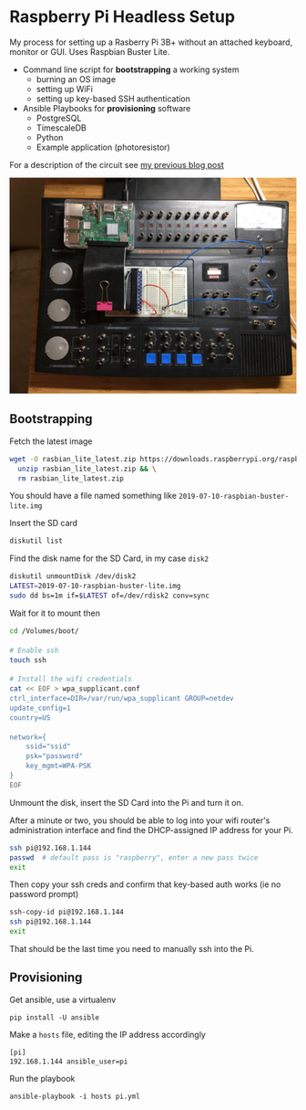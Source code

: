 # Raspberry Pi Headless Setup

My process for setting up a Rasberry Pi 3B+ without an attached keyboard, monitor or GUI. Uses Raspbian Buster Lite.

* Command line script for **bootstrapping** a working system
    - burning an OS image
    - setting up WiFi
    - setting up key-based SSH authentication
* Ansible Playbooks for **provisioning** software
  - PostgreSQL
  - TimescaleDB
  - Python
  - Example application (photoresistor)


For a description of the circuit see
[my previous blog post](https://www.perrygeo.com/raspberry-pi-real-time-sensor-plots-w)

<img src="./electronics_lab.jpg">

## Bootstrapping

Fetch the latest image

```bash
wget -O rasbian_lite_latest.zip https://downloads.raspberrypi.org/raspbian_lite_latest && \
  unzip rasbian_lite_latest.zip && \
  rm rasbian_lite_latest.zip
```

You should have a file named something like `2019-07-10-raspbian-buster-lite.img`

Insert the SD card
```bash
diskutil list
```

Find the disk name for the SD Card, in my case `disk2`

```bash
diskutil unmountDisk /dev/disk2
LATEST=2019-07-10-raspbian-buster-lite.img
sudo dd bs=1m if=$LATEST of=/dev/rdisk2 conv=sync
```

Wait for it to mount then

```bash
cd /Volumes/boot/

# Enable ssh
touch ssh

# Install the wifi credentials
cat << EOF > wpa_supplicant.conf
ctrl_interface=DIR=/var/run/wpa_supplicant GROUP=netdev
update_config=1
country=US

network={
    ssid="ssid"
    psk="password"
    key_mgmt=WPA-PSK
}
EOF
```

Unmount the disk, insert the SD Card into the Pi and turn it on.

After a minute or two, you should be able to log into your wifi router's
administration interface and find the DHCP-assigned IP address for your Pi.


```bash
ssh pi@192.168.1.144
passwd  # default pass is "raspberry", enter a new pass twice
exit
```

Then copy your ssh creds and confirm that key-based auth works (ie no password prompt)

```bash
ssh-copy-id pi@192.168.1.144
ssh pi@192.168.1.144
exit
```

That should be the last time you need to manually ssh into the Pi.

## Provisioning

Get ansible, use a virtualenv

```
pip install -U ansible
```

Make a `hosts` file, editing the IP address accordingly

```
[pi]
192.168.1.144 ansible_user=pi
```

Run the playbook

```
ansible-playbook -i hosts pi.yml
```
